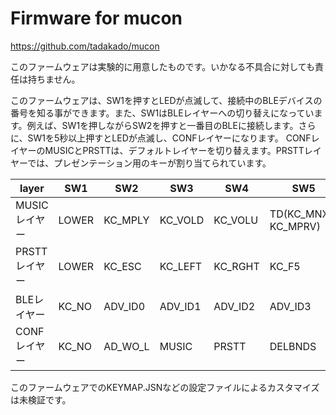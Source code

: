 # Firmware for mucon
https://github.com/tadakado/mucon

このファームウェアは実験的に用意したものです。いかなる不具合に対しても責任は持ちません。

このファームウェアは、SW1を押すとLEDが点滅して、接続中のBLEデバイスの番号を知る事ができます。また、SW1はBLEレイヤーへの切り替えになっています。例えば、SW1を押しながらSW2を押すと一番目のBLEに接続します。さらに、SW1を5秒以上押すとLEDが点滅し、CONFレイヤーになります。
CONFレイヤーのMUSICとPRSTTは、デフォルトレイヤーを切り替えます。PRSTTレイヤーでは、プレゼンテーション用のキーが割り当てられています。

| layer | SW1 | SW2 | SW3 | SW4 | SW5 |
-|-|-|-|-|-
| MUSICレイヤー | LOWER | KC_MPLY | KC_VOLD | KC_VOLU | TD(KC_MNXT, KC_MPRV) |
| PRSTTレイヤー | LOWER | KC_ESC  | KC_LEFT | KC_RGHT | KC_F5   |
| BLEレイヤー   | KC_NO | ADV_ID0 | ADV_ID1 | ADV_ID2 | ADV_ID3 |
| CONFレイヤー  | KC_NO | AD_WO_L | MUSIC   | PRSTT   | DELBNDS |

このファームウェアでのKEYMAP.JSNなどの設定ファイルによるカスタマイズは未検証です。